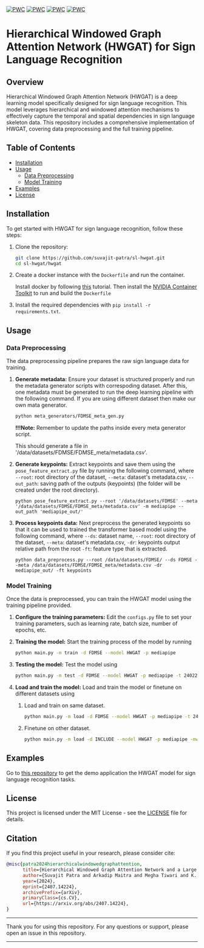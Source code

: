 [![PWC](https://img.shields.io/endpoint.svg?url=https://paperswithcode.com/badge/hierarchical-windowed-graph-attention-network/sign-language-recognition-on-fdmse-isl)](https://paperswithcode.com/sota/sign-language-recognition-on-fdmse-isl?p=hierarchical-windowed-graph-attention-network)
[![PWC](https://img.shields.io/endpoint.svg?url=https://paperswithcode.com/badge/hierarchical-windowed-graph-attention-network/sign-language-recognition-on-lsa64)](https://paperswithcode.com/sota/sign-language-recognition-on-lsa64?p=hierarchical-windowed-graph-attention-network)
[![PWC](https://img.shields.io/endpoint.svg?url=https://paperswithcode.com/badge/hierarchical-windowed-graph-attention-network/sign-language-recognition-on-autsl)](https://paperswithcode.com/sota/sign-language-recognition-on-autsl?p=hierarchical-windowed-graph-attention-network)
[![PWC](https://img.shields.io/endpoint.svg?url=https://paperswithcode.com/badge/hierarchical-windowed-graph-attention-network/sign-language-recognition-on-wlasl-2000)](https://paperswithcode.com/sota/sign-language-recognition-on-wlasl-2000?p=hierarchical-windowed-graph-attention-network)

# Hierarchical Windowed Graph Attention Network (HWGAT) for Sign Language Recognition

## Overview

Hierarchical Windowed Graph Attention Network (HWGAT) is a deep learning model specifically designed for sign language recognition. This model leverages hierarchical and windowed attention mechanisms to effectively capture the temporal and spatial dependencies in sign language skeleton data. This repository includes a comprehensive implementation of HWGAT, covering data preprocessing and the full training pipeline.

## Table of Contents

- [Installation](#installation)
- [Usage](#usage)
  - [Data Preprocessing](#data-preprocessing)
  - [Model Training](#model-training)
- [Examples](#examples)
- [License](#license)

## Installation

To get started with HWGAT for sign language recognition, follow these steps:

1. Clone the repository:
    ```bash
    git clone https://github.com/suvajit-patra/sl-hwgat.git
    cd sl-hwgat/hwgat
    ```

2. Create a docker instance with the `Dockerfile` and run the container.
   
   Install docker by following [this](https://www.digitalocean.com/community/tutorials/how-to-install-and-use-docker-on-ubuntu-20-04) tutorial.
   Then install the [NVIDIA Container Toolkit](https://docs.nvidia.com/datacenter/cloud-native/container-toolkit/latest/install-guide.html) to run and build the `Dockerfile`

4. Install the required dependencies with `pip install -r requirements.txt`.

## Usage

### Data Preprocessing

The data preprocessing pipeline prepares the raw sign language data for training.

1. **Generate metadata:** Ensure your dataset is structured properly and run the metadata generator scripts with correspoding dataset. After this, one metadata must be generated to run the deep learning pipeline with the following command. If you are using different dataset then make our own mata generator. 
    ```bash
    python meta_generators/FDMSE_meta_gen.py
    ```

    **!!!Note:** Remember to update the paths inside every meta generator script.

    This should generate a file in '/data/datasets/FDMSE/FDMSE_meta/metadata.csv'.

2. **Generate keypoints:** Extract keypoints and save them using the `pose_feature_extract.py` file by running the following command, where `--root`: root directory of the dataset, `--meta`: dataset\'s metadata.csv, `--out_path`: saving path of the outputs (keypoints) (the folder will be created under the root directory).

    ```
    python pose_feature_extract.py --root '/data/datasets/FDMSE' --meta '/data/datasets/FDMSE/FDMSE_meta/metadata.csv' -m mediapipe --out_path 'mediapipe_out/'
    ```

3. **Process keypoints data:** Next preprocess the generated keypoints so that it can be used to trained the transformer based model using the following command, where `--ds`: dataset name, `--root`: root directory of the dataset, `--meta`: dataset\'s metadata.csv, `-dr`: keypoints output relative path from the root `-ft`: feature type that is extracted.

    ```
    python data_preprocess.py --root /data/datasets/FDMSE/ --ds FDMSE --meta /data/datasets/FDMSE/FDMSE_meta/metadata.csv -dr mediapipe_out/ -ft keypoints
    ```

### Model Training

Once the data is preprocessed, you can train the HWGAT model using the training pipeline provided.

1. **Configure the training parameters:** Edit the `configs.py` file to set your training parameters, such as learning rate, batch size, number of epochs, etc.

2. **Training the model:** Start the training process of the model by running
    ```bash
    python main.py -m train -d FDMSE --model HWGAT -p mediapipe
    ```

3. **Testing the model:** Test the model using
    ```bash
    python main.py -m test -d FDMSE --model HWGAT -p mediapipe -t 240227_1807 -px best_loss
    ```

4. **Load and train the model:** Load and train the model or finetune on different datasets using
    1. Load and train on same dataset.
        ```bash
        python main.py -m load -d FDMSE --model HWGAT -p mediapipe -t 240227_1807 -px best_loss
        ```

    1. Finetune on other dataset.
        ```bash
        python main.py -m load -d INCLUDE --model HWGAT -p mediapipe -mw output/FDMSE/HWGAT_240227_1807/model_best_loss.pt
        ```


## Examples

Go to [this repository](https://github.com/suvajit-patra/sl-hwgat-demo) to get the demo application the HWGAT model for sign language recognition tasks.

## License

This project is licensed under the MIT License - see the [LICENSE](LICENSE) file for details.



## Citation
If you find this project useful in your research, please consider cite:
```bibtex
@misc{patra2024hierarchicalwindowedgraphattention,
      title={Hierarchical Windowed Graph Attention Network and a Large Scale Dataset for Isolated Indian Sign Language Recognition}, 
      author={Suvajit Patra and Arkadip Maitra and Megha Tiwari and K. Kumaran and Swathy Prabhu and Swami Punyeshwarananda and Soumitra Samanta},
      year={2024},
      eprint={2407.14224},
      archivePrefix={arXiv},
      primaryClass={cs.CV},
      url={https://arxiv.org/abs/2407.14224}, 
}
```

---

Thank you for using this repository. For any questions or support, please open an issue in this repository.

---

